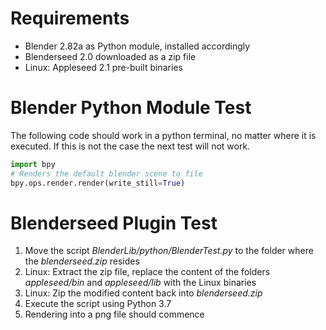 # Requirements
- Blender 2.82a as Python module, installed accordingly
- Blenderseed 2.0 downloaded as a zip file
- Linux: Appleseed 2.1 pre-built binaries

# Blender Python Module Test
The following code should work in a python terminal, no matter where it is executed. If this is not the case the next test will not work.
``` Python
import bpy
# Renders the default blender scene to file
bpy.ops.render.render(write_still=True)
```

# Blenderseed Plugin Test
1. Move the script _BlenderLib/python/BlenderTest.py_ to the folder where the _blenderseed.zip_ resides
2. Linux: Extract the zip file, replace the content of the folders _appleseed/bin_ and _appleseed/lib_ with the Linux binaries
3. Linux: Zip the modified content back into _blenderseed.zip_
4. Execute the script using Python 3.7
5. Rendering into a png file should commence
